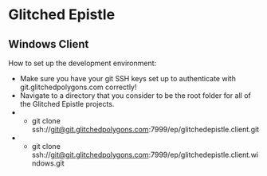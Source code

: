 # Glitched Epistle
## Windows Client

How to set up the development environment:

* Make sure you have your git SSH keys set up to authenticate with git.glitchedpolygons.com correctly!
* Navigate to a directory that you consider to be the root folder for all of the Glitched Epistle projects.
* * git clone ssh://git@git.glitchedpolygons.com:7999/ep/glitchedepistle.client.git
* * git clone ssh://git@git.glitchedpolygons.com:7999/ep/glitchedepistle.client.windows.git
